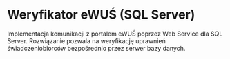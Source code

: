 # Weryfikator eWUŚ (SQL Server)
Implementacja komunikacji z portalem eWUŚ poprzez Web Service dla SQL Server. 
Rozwiązanie pozwala na weryfikację uprawnień świadczeniobiorców bezpośrednio przez serwer bazy danych.
